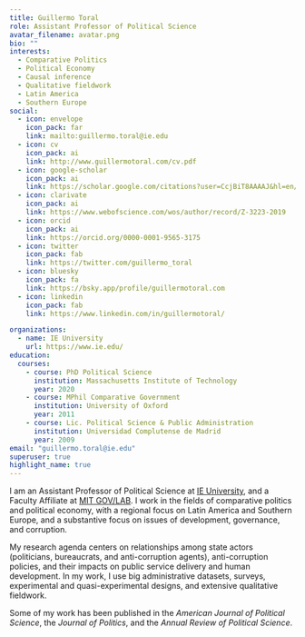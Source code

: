 ```yaml
---
title: Guillermo Toral
role: Assistant Professor of Political Science
avatar_filename: avatar.png
bio: ""
interests:
  - Comparative Politics
  - Political Economy
  - Causal inference
  - Qualitative fieldwork
  - Latin America
  - Southern Europe
social:
  - icon: envelope
    icon_pack: far
    link: mailto:guillermo.toral@ie.edu
  - icon: cv
    icon_pack: ai
    link: http://www.guillermotoral.com/cv.pdf
  - icon: google-scholar
    icon_pack: ai
    link: https://scholar.google.com/citations?user=CcjBiT8AAAAJ&hl=en/
  - icon: clarivate
    icon_pack: ai
    link: https://www.webofscience.com/wos/author/record/Z-3223-2019
  - icon: orcid
    icon_pack: ai
    link: https://orcid.org/0000-0001-9565-3175
  - icon: twitter
    icon_pack: fab
    link: https://twitter.com/guillermo_toral
  - icon: bluesky
    icon_pack: fa
    link: https://bsky.app/profile/guillermotoral.com
  - icon: linkedin
    icon_pack: fab
    link: https://www.linkedin.com/in/guillermotoral/

organizations:
  - name: IE University
    url: https://www.ie.edu/
education:
  courses:
    - course: PhD Political Science
      institution: Massachusetts Institute of Technology
      year: 2020
    - course: MPhil Comparative Government
      institution: University of Oxford
      year: 2011
    - course: Lic. Political Science & Public Administration
      institution: Universidad Complutense de Madrid
      year: 2009
email: "guillermo.toral@ie.edu"
superuser: true
highlight_name: true
---
```

I am an Assistant Professor of Political Science at [IE University](https://www.ie.edu/), and a Faculty Affiliate at [MIT GOV/LAB](https://mitgovlab.org/). I work in the fields of comparative politics and political economy, with a regional focus on Latin America and Southern Europe, and a substantive focus on issues of development, governance, and corruption.

My research agenda centers on relationships among state actors (politicians, bureaucrats, and anti-corruption agents), anti-corruption policies, and their impacts on public service delivery and human development. In my work, I use big administrative datasets, surveys, experimental and quasi-experimental designs, and extensive qualitative fieldwork.

Some of my work has been published in the *American Journal of Political Science*, the *Journal of Politics*, and the *Annual Review of Political Science*.

<link rel="stylesheet" href="https://cdn.jsdelivr.net/gh/jpswalsh/academicons@1/css/academicons.min.css">